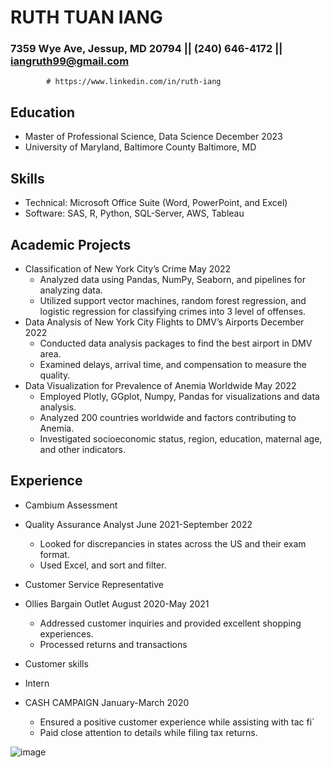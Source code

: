 # RUTH TUAN IANG

### 7359 Wye Ave, Jessup, MD 20794 || (240) 646-4172 || iangruth99@gmail.com 
			# https://www.linkedin.com/in/ruth-iang

## Education
- Master of Professional Science, Data Science						  December 2023
- University of Maryland, Baltimore County				              	  Baltimore, MD
			             							
## Skills
- Technical: Microsoft Office Suite (Word, PowerPoint, and Excel)
- Software: SAS, R, Python, SQL-Server, AWS, Tableau

## Academic Projects
- Classification of New York City’s Crime						            May 2022
	- Analyzed data using Pandas, NumPy, Seaborn, and pipelines for analyzing data.
	- Utilized support vector machines, random forest regression, and logistic regression for classifying crimes into 3 level of offenses.
- Data Analysis of New York City Flights to DMV’s Airports                                          December 2022
	- Conducted data analysis packages to find the best airport in DMV area.
	- Examined delays, arrival time, and compensation to measure the quality. 
- Data Visualization for Prevalence of Anemia Worldwide			                            May 2022
	- Employed Plotly, GGplot, Numpy, Pandas for visualizations and data analysis.
	- Analyzed 200 countries worldwide and factors contributing to Anemia.
	- Investigated socioeconomic status, region, education, maternal age, and other indicators.

## Experience
- Cambium Assessment
- Quality Assurance Analyst					           		            June 2021-September 2022
	- Looked for discrepancies in states across the US and their exam format.
	- Used Excel, and sort and filter.
		
- Customer Service Representative
- Ollies Bargain Outlet 						           		    August 2020-May 2021
	- Addressed customer inquiries and provided excellent shopping experiences.
	- Processed returns and transactions

- Customer skills
- Intern			
- CASH CAMPAIGN									    January-March 2020
	- Ensured a positive customer experience while assisting with tac fi`
	- Paid close attention to details while filing tax returns.

![image](https://github.com/ruthiang/UMBC-DATA606-FALL2023-THURSDAY/assets/98433448/b1f2373d-0a71-441f-9956-bf32d15ce395)

